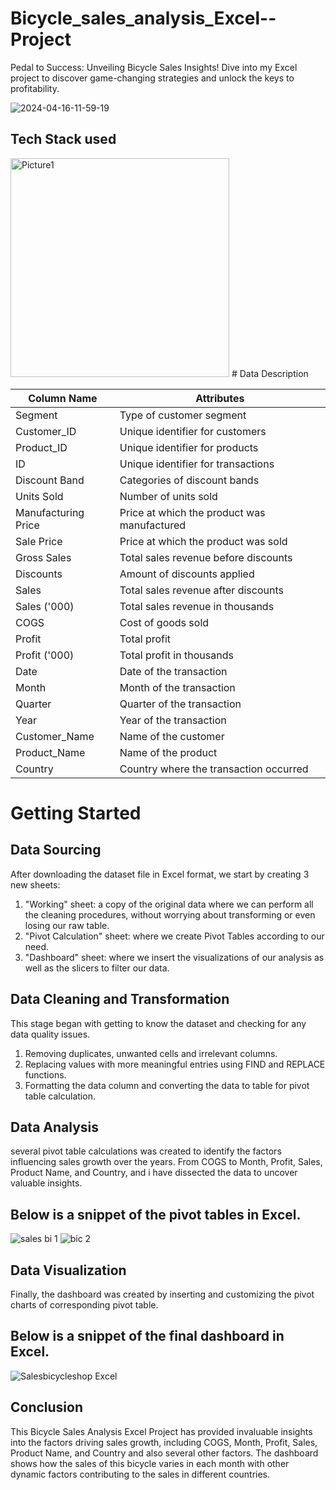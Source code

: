 # Bicycle_sales_analysis_Excel--Project
Pedal to Success: Unveiling Bicycle Sales Insights! Dive into my Excel project to discover game-changing strategies and unlock the keys to profitability. 

![2024-04-16-11-59-19](https://github.com/Abdulmalik25/Bicycle_sales_analysis_Excel--Project/assets/153974173/53f4ce47-8623-49d5-b45e-943bb40e4e71)

## Tech Stack used
<img src="https://github.com/Abdulmalik25/HBFC_Personal_Loan_Analysis_Excel-Project/assets/153974173/c69248d4-f54b-42af-9fd9-3b1d346ac291" alt="Picture1" width="350" height="350">
# Data Description

| Column Name    |          Attributes               |
|----------------|-----------------------------------|
| Segment        | Type of customer segment           |
| Customer_ID    | Unique identifier for customers   |
| Product_ID     | Unique identifier for products    |
| ID             | Unique identifier for transactions|
| Discount Band  | Categories of discount bands      |
| Units Sold     | Number of units sold              |
| Manufacturing Price | Price at which the product was manufactured|
| Sale Price     | Price at which the product was sold|
| Gross Sales    | Total sales revenue before discounts|
| Discounts      | Amount of discounts applied       |
| Sales          | Total sales revenue after discounts|
| Sales ('000)   | Total sales revenue in thousands |
| COGS           | Cost of goods sold               |
| Profit         | Total profit                     |
| Profit ('000)  | Total profit in thousands        |
| Date           | Date of the transaction          |
| Month          | Month of the transaction         |
| Quarter        | Quarter of the transaction       |
| Year           | Year of the transaction          |
| Customer_Name  | Name of the customer             |
| Product_Name   | Name of the product              |
| Country        | Country where the transaction occurred|


# Getting Started

## Data Sourcing
After downloading  the dataset file in Excel format, we start by creating 3 new sheets:
1.	"Working" sheet: a copy of the original data where we can perform all the cleaning procedures, without worrying about transforming or even losing our raw table.
2.	"Pivot Calculation" sheet: where we create Pivot Tables according to our need.
3.	"Dashboard" sheet: where we insert the visualizations of our analysis as well as the slicers to filter our data.

## Data Cleaning and Transformation
This stage began with getting to know the dataset and checking for any data quality issues.
1.	Removing duplicates, unwanted cells and irrelevant columns.
2.	Replacing values with more meaningful entries  using FIND and REPLACE functions.
3.	Formatting the data column and converting the data to table for pivot table calculation.

## Data Analysis
several pivot table calculations was created to identify the factors influencing sales growth over the years. From COGS to Month, Profit, Sales, Product Name, and Country, and i have  dissected the data to uncover valuable insights.

## Below is a snippet of the pivot tables in Excel.
![sales bi 1](https://github.com/Abdulmalik25/Bicycle_sales_analysis_Excel--Project/assets/153974173/0e6a8f39-dc90-4fa0-8dfb-7bc84a548980)
![bic 2](https://github.com/Abdulmalik25/Bicycle_sales_analysis_Excel--Project/assets/153974173/833b9bc1-17de-462f-b2c6-8bc8a6b9df8e)

## Data Visualization
Finally, the dashboard was created by inserting and  customizing the pivot charts of corresponding  pivot table.

## Below is a snippet of the final dashboard in Excel.
![Salesbicycleshop Excel](https://github.com/Abdulmalik25/Bicycle_sales_analysis_Excel--Project/assets/153974173/8fa89422-7799-4898-861b-d985000c88e9)

## Conclusion
 This Bicycle Sales Analysis Excel Project has provided invaluable insights into the factors driving sales growth, including COGS, Month, Profit, Sales, Product Name, and Country and also several other factors. The dashboard shows how the sales of this bicycle varies in each month with other dynamic factors contributing to the sales in different countries.




